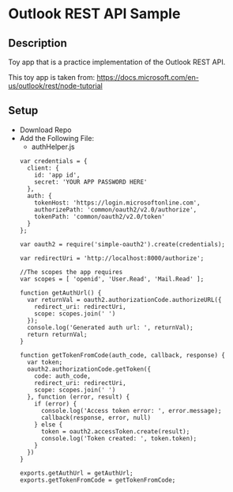 # Outlook REST API Sample

## Description
Toy app that is a practice implementation of the Outlook REST API.

This toy app is taken from:
https://docs.microsoft.com/en-us/outlook/rest/node-tutorial

## Setup
* Download Repo
* Add the Following File:
  - authHelper.js
  ```
  var credentials = {
    client: {
      id: 'app id',
      secret: 'YOUR APP PASSWORD HERE'
    },
    auth: {
      tokenHost: 'https://login.microsoftonline.com',
      authorizePath: 'common/oauth2/v2.0/authorize',
      tokenPath: 'common/oauth2/v2.0/token'
    }
  };

  var oauth2 = require('simple-oauth2').create(credentials);

  var redirectUri = 'http://localhost:8000/authorize';

  //The scopes the app requires
  var scopes = [ 'openid', 'User.Read', 'Mail.Read' ];

  function getAuthUrl() {
    var returnVal = oauth2.authorizationCode.authorizeURL({
      redirect_uri: redirectUri,
      scope: scopes.join(' ')
    });
    console.log('Generated auth url: ', returnVal);
    return returnVal;
  }

  function getTokenFromCode(auth_code, callback, response) {
    var token;
    oauth2.authorizationCode.getToken({
      code: auth_code,
      redirect_uri: redirectUri,
      scope: scopes.join(' ')
    }, function (error, result) {
      if (error) {
        console.log('Access token error: ', error.message);
        callback(response, error, null)
      } else {
        token = oauth2.accessToken.create(result);
        console.log('Token created: ', token.token);
      }
    })
  }

  exports.getAuthUrl = getAuthUrl;
  exports.getTokenFromCode = getTokenFromCode;
  ```
